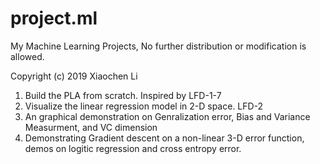 # project.ml
My Machine Learning Projects, No further distribution or modification is allowed.


Copyright (c) 2019 Xiaochen Li

1. Build the PLA from scratch. Inspired by LFD-1-7
2. Visualize the linear regression model in 2-D space. LFD-2
3. An graphical demonstration on Genralization error, Bias and Variance Measurment, and VC dimension
4. Demonstrating Gradient descent on a non-linear 3-D error function, demos on logitic regression and cross entropy error.
